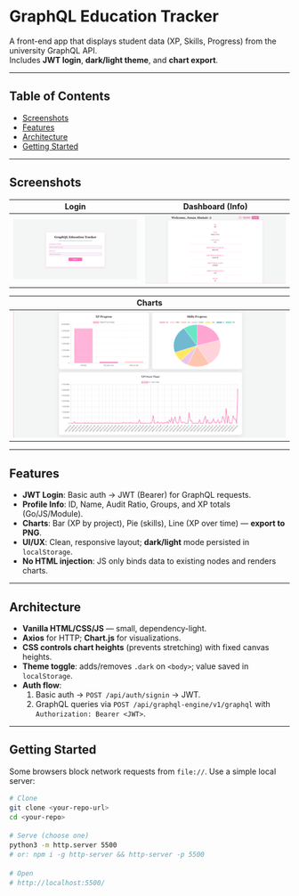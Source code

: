 # GraphQL Education Tracker

A front-end app that displays student data (XP, Skills, Progress) from the university GraphQL API.  
Includes **JWT login**, **dark/light theme**, and **chart export**.

---

## Table of Contents
- [Screenshots](#screenshots)
- [Features](#features)
- [Architecture](#architecture)
- [Getting Started](#getting-started)
  
---

## Screenshots

| Login | Dashboard (Info) |
|---|---|
| ![Login](assets/login.png) | ![Dashboard Info](assets/dashboard-info.png) |

| Charts |
|---|
| ![Charts Top](assets/charts-top.png) |


---

## Features
- **JWT Login**: Basic auth → JWT (Bearer) for GraphQL requests.
- **Profile Info**: ID, Name, Audit Ratio, Groups, and XP totals (Go/JS/Module).
- **Charts**: Bar (XP by project), Pie (skills), Line (XP over time) — **export to PNG**.
- **UI/UX**: Clean, responsive layout; **dark/light** mode persisted in `localStorage`.
- **No HTML injection**: JS only binds data to existing nodes and renders charts.

---

## Architecture
- **Vanilla HTML/CSS/JS** — small, dependency-light.
- **Axios** for HTTP; **Chart.js** for visualizations.
- **CSS controls chart heights** (prevents stretching) with fixed canvas heights.
- **Theme toggle**: adds/removes `.dark` on `<body>`; value saved in `localStorage`.
- **Auth flow**:
  1. Basic auth → `POST /api/auth/signin` → JWT.
  2. GraphQL queries via `POST /api/graphql-engine/v1/graphql` with `Authorization: Bearer <JWT>`.

---

## Getting Started

Some browsers block network requests from `file://`. Use a simple local server:

```bash
# Clone
git clone <your-repo-url>
cd <your-repo>

# Serve (choose one)
python3 -m http.server 5500
# or: npm i -g http-server && http-server -p 5500

# Open
# http://localhost:5500/
